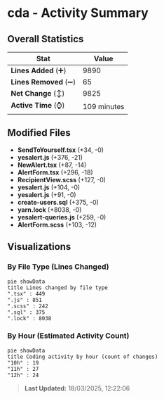 # cda - Activity Summary 

## Overall Statistics

| Stat                   | Value                                                             |
| ---------------------- | ----------------------------------------------------------------- |
| **Lines Added** (➕)   | 9890                                          |
| **Lines Removed** (➖) | 65                                        |
| **Net Change** (↕)    | 9825                |
| **Active Time** (⌚)   | 109 minutes |


## Modified Files
- **SendToYourself.tsx** (+34, -0)
- **yesalert.js** (+376, -21)
- **NewAlert.tsx** (+87, -14)
- **AlertForm.tsx** (+296, -18)
- **RecipientView.scss** (+127, -0)
- **yesalert.js** (+104, -0)
- **yesalert.js** (+91, -0)
- **create-users.sql** (+375, -0)
- **yarn.lock** (+8038, -0)
- **yesalert-queries.js** (+259, -0)
- **AlertForm.scss** (+103, -12)

## Visualizations

### By File Type (Lines Changed)

```mermaid
pie showData
title Lines changed by file type
".tsx" : 449
".js" : 851
".scss" : 242
".sql" : 375
".lock" : 8038
```

### By Hour (Estimated Activity Count)

```mermaid
pie showData
title Coding activity by hour (count of changes)
"10h" : 19
"11h" : 27
"12h" : 24
```


> **Last Updated:** 18/03/2025, 12:22:06